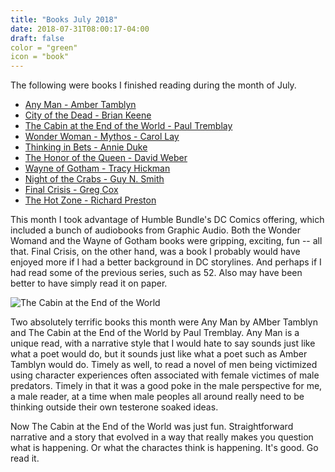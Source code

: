 ```yaml
---
title: "Books July 2018"
date: 2018-07-31T08:00:17-04:00
draft: false
color = "green"
icon = "book"
---
```


The following were books I finished reading during the month of July.

* [Any Man - Amber Tamblyn](https://www.amazon.com/Any-Man-Novel-Amber-Tamblyn-ebook/dp/B071DSP241/ref=sr_1_1?s=digital-text&ie=UTF8&qid=1530796779&sr=1-1&keywords=any+man)
* [City of the Dead - Brian Keene](https://www.amazon.com/City-Dead-Preferred-Brian-Keene-ebook/dp/B00H3REZYA/ref=sr_1_3?ie=UTF8&qid=1530796738&sr=8-3&keywords=city+of+the+dead)
* [The Cabin at the End of the World - Paul Tremblay](https://www.amazon.com/Cabin-End-World-Novel-ebook/dp/B074DTFY26/ref=sr_1_1?ie=UTF8&qid=1531238743&sr=8-1&keywords=cabin+at+the+end+of+the+world)
* [Wonder Woman - Mythos - Carol Lay](https://www.amazon.com/Wonder-Woman-Mythos-Justice-America/dp/0743417119/ref=sr_1_1?s=books&ie=UTF8&qid=1531238719&sr=1-1&keywords=wonder+woman+mythos)
* [Thinking in Bets - Annie Duke](https://www.amazon.com/Thinking-Bets-Making-Smarter-Decisions-ebook/dp/B074DG9LQF/ref=sr_1_1?s=books&ie=UTF8&qid=1531336785&sr=1-1&keywords=thinking+in+bets)
* [The Honor of the Queen - David Weber](https://www.amazon.com/gp/product/B00BBIAB0Y/ref=dbs_a_def_rwt_bibl_vppi_i20)
* [Wayne of Gotham - Tracy Hickman](https://www.amazon.com/gp/product/B005C6L2HW/ref=dbs_a_def_rwt_hsch_vapi_tkin_p2_i7)
* [Night of the Crabs - Guy N. Smith](https://www.amazon.com/gp/product/B004U7V2P6/ref=dbs_a_def_rwt_bibl_vppi_i0)
* [Final Crisis - Greg Cox](https://www.amazon.com/Final-Crisis-Greg-Cox/dp/193700709X/ref=sr_1_3?ie=UTF8&qid=1532350404&sr=8-3&keywords=final+crisis)
* [The Hot Zone - Richard Preston](https://www.amazon.com/gp/product/0385479565/ref=dbs_a_def_rwt_bibl_vppi_i0)

This month I took advantage of Humble Bundle's DC Comics offering, which included a bunch of audiobooks from Graphic Audio. Both the Wonder Womand and the Wayne of Gotham books were gripping, exciting, fun -- all that. Final Crisis, on the other hand, was a book I probably would have enjoyed more if I had a better background in DC storylines. And perhaps if I had read some of the previous series, such as 52. Also may have been better to have simply read it on paper.

![The Cabin at the End of the World](/images/cabincover.jpg)

Two absolutely terrific books this month were Any Man by AMber Tamblyn and The Cabin at the End of the World by Paul Tremblay. Any Man is a unique read, with a narrative style that I would hate to say sounds just like what a poet would do, but it sounds just like what a poet such as Amber Tamblyn would do. Timely as well, to read a novel of men being victimized using character experiences often associated with female victimes of male predators. Timely in that it was a good poke in the male perspective for me, a male reader, at a time when male peoples all around really need to be thinking outside their own testerone soaked ideas.

Now The Cabin at the End of the World was just fun. Straightforward narrative and a story that evolved in a way that really makes you question what is happening. Or what the charactes think is happening. It's good. Go read it.





